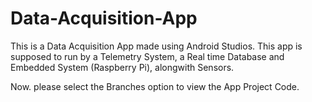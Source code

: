 # Data-Acquisition-App
This is a Data Acquisition App made using Android Studios. This app is supposed to run by a Telemetry System, a Real time Database and Embedded System (Raspberry Pi), alongwith Sensors.

Now. please select the Branches option to view the App Project Code.
